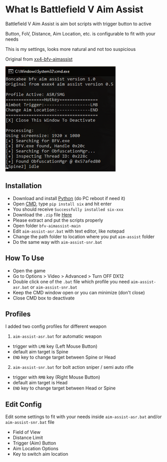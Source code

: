# What Is Battlefield V Aim Assist
Battlefield V Aim Assist is aim bot scripts with trigger button to active

Button, FoV, Distance, Aim Location, etc. is configurable to fit with your needs

This is my settings, looks more natural and not too suspicious

Original from [xx4-bfv-aimassist](https://github.com/exex4/xx4-bfv-aimassist)

![x](https://github.com/boncabee/bfv-aimassist/blob/main/Screenshot%20(231).png)

## Installation
* Download and install [Python](https://www.python.org/downloads/) (do PC reboot if need it)
* Open [CMD](https://grok.lsu.edu/article.aspx?articleid=18026&printable=y), type `pip install six` and hit enter
* You should receive `Successfully installed six-xxx`
* Download the `.zip` file [Here](https://github.com/boncabee/bfv-aimassist/archive/refs/heads/main.zip)
* Please extract and put the scripts properly
* Open folder `bfv-aimassist-main`
* Edit `aim-assist-asr.bat` with text editor, like notepad
* Change the path folder to location where you put `aim-assist` folder
* Do the same way with `aim-assist-snr.bat`

## How To Use
* Open the game
* Go to Options > Video > Advanced > Turn OFF DX12
* Double click one of the `.bat` file which profile you need `aim-assist-asr.bat` or `aim-assist-snr.bat`
* Keep the CMD window open or you can minimize (don't close)
* Close CMD box to deactivate

## Profiles
I added two config profiles for different weapon

1. `aim-assist-asr.bat` for automatic weapon

- trigger with `LMB` key (Left Mouse Button)
- default aim target is Spine
- `END` key to change target between Spine or Head

2. `aim-assist-snr.bat` for bolt action sniper / semi auto rifle

- trigger with `RMB` key (Right Mouse Button)
- default aim target is Head
- `END` key to change target between Head or Spine

## Edit Config
Edit some settings to fit with your needs inside `aim-assist-asr.bat` and/or `aim-assist-snr.bat` file
* Field of View
* Distance Limit
* Trigger (Aim) Button
* Aim Location Options
* Key to switch aim location
